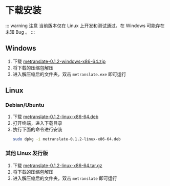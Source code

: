 # 下载安装

::: warning 注意
当前版本仅在 Linux 上开发和测试通过，在 Windows 可能存在未知 Bug 。
:::

## Windows

1. 下载 [metranslate-0.1.2-windows-x86-64.zip](https://github.com/gvenusleo/MeTranslate/releases/download/v0.1.2/metranslate-0.1.2-windows-x86-64.zip)
2. 将下载的压缩包解压
3. 进入解压缩后的文件夹，双击 `metranslate.exe` 即可运行

## Linux

### Debian/Ubuntu

1. 下载 [metranslate-0.1.2-linux-x86-64.deb](https://github.com/gvenusleo/MeTranslate/releases/download/v0.1.2/metranslate-0.1.2-linux-x86-64.deb)
2. 打开终端，进入下载目录
3. 执行下面的命令进行安装
   ```bash
   sudo dpkg -i metranslate-0.1.2-linux-x86-64.deb
   ```

### 其他 Linux 发行版

1. 下载 [metranslate-0.1.2-linux-x86-64.tar.gz](https://github.com/gvenusleo/MeTranslate/releases/download/v0.1.2/metranslate-0.1.2-linux-x86-64.tar.gz)
2. 将下载的压缩包解压
3. 进入解压缩后的文件夹，双击 `metranslate` 即可运行
